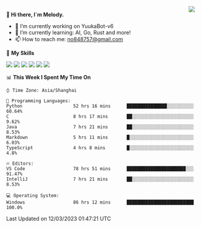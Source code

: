 <a href="#">
  <img align="right" src="https://github-readme-stats.vercel.app/api?username=melodyyuuka&count_private=true&show_icons=true" />
</a>

**👋 Hi there, I`m Melody.**

- 🔭 I’m currently working on YuukaBot-v6
- 🌱 I’m currently learning: AI, Go, Rust and more!
- 📫 How to reach me: no848757@gmail.com

🌟 **My Skills** 

![](https://img.shields.io/badge/-Python-3e74a2?style=flat-square&logo=Python&logoColor=fff)
![](https://img.shields.io/badge/-Java-007396?style=flat-square&logo=OpenJDK&logoColor=fff)
![](https://img.shields.io/badge/-Node.js-339933?style=flat-square&logo=Node.js&logoColor=fff)
![](https://img.shields.io/badge/-Git-f05032?style=flat-square&logo=git&logoColor=fff)
![](https://img.shields.io/badge/-PostgreSQL-4169e1?style=flat-square&logo=PostgreSQL&logoColor=fff)
![](https://img.shields.io/badge/-VSCode-007acc?style=flat-square&logo=Visual-Studio-Code&logoColor=fff)


<!--START_SECTION:waka-->
📊 **This Week I Spent My Time On** 

```text
⌚︎ Time Zone: Asia/Shanghai

💬 Programming Languages: 
Python                   52 hrs 16 mins      ███████████████░░░░░░░░░░   60.64% 
C                        8 hrs 17 mins       ██░░░░░░░░░░░░░░░░░░░░░░░   9.62% 
Java                     7 hrs 21 mins       ██░░░░░░░░░░░░░░░░░░░░░░░   8.53% 
Markdown                 5 hrs 11 mins       █░░░░░░░░░░░░░░░░░░░░░░░░   6.03% 
TypeScript               4 hrs 8 mins        █░░░░░░░░░░░░░░░░░░░░░░░░   4.8%

🔥 Editors: 
VS Code                  78 hrs 51 mins      ██████████████████████░░░   91.47% 
IntelliJ                 7 hrs 21 mins       ██░░░░░░░░░░░░░░░░░░░░░░░   8.53%

💻 Operating System: 
Windows                  86 hrs 12 mins      █████████████████████████   100.0%

```


 Last Updated on 12/03/2023 01:47:21 UTC
<!--END_SECTION:waka-->
